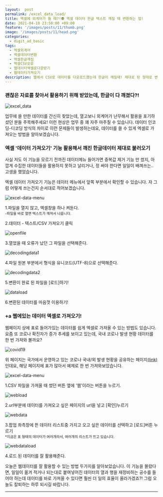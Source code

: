 ```yaml
---
layout:  post
permalink: /excel_data_load/
title: 엑셀에 외계어가 뜰 때?!👽 엑셀 데이터 한글 텍스트 깨질 때 변환하는 법!
date: 2021-04-10 23:50:00 +09:00
feature: '/images/posts/11/thumb.png'
image: '/images/posts/11/head.png'
categories:
  - digit_ad_basic
tags:
  - 엑셀외계어
  - 엑셀데이터변환
  - 액셀한글깨짐
  - 엑셀CSV오류
  - 웹데이터엑셀로다운받기
  - 웹데이터가져오기
description: 웹에서 CSV로 데이터를 다운로드했는데 한글이 깨질때! 제대로 된 형태로 변환하는 방법!
---
```


### 괜찮은 자료를 찾아서 활용하기 위해 받았는데, 한글이 다 깨졌다?!

![excel_data](/images/posts/11/wordbreak.png)

업무에 쓸 만한 데이터를 간신히 찾았는데, 열고보니 외계어가 난무해서 활용을 포기하셨던 분들 주목해주세요!
이런 현상은 업무 중 꽤 자주 마주칠 수 있습니다. 데이터 인코딩-디코딩 방식의 차이로 이런 문제들이 발생하는데요, 데이터를 쓸 수 있게 엑셀로 가져오는 방법을 알아보겠습니다.


### 엑셀 '데이터 가져오기' 기능 활용해서 깨진 한글데이터 제대로 불러오기

사실 저도 이 기능을 모르기 전까진 데이터메뉴 들어가면 중복값 제거 기능 만 썼지, 아깝게 수집한 데이터들을 활용하지 못하고 날리거나,
정 써야 한다면 일일이 배껴쓰는.. 고생을 했었습니다.

엑셀 데이터 가져오기 기능은 데이터 메뉴에서 앞쪽 부분에서 확인할 수 있습니다. 자 그럼 어떻게 쓰는건지 순서대로 적어보겠습니다.

![excel-data-menu](/images/posts/11/newfile.png)

1.파일을 열지 않고, 엑셀창을 하나 켜둔다.
<br><small>-파일을 바로 열면 텍스트가 깨져서 나옵니다.</small>

2.데이터 - 텍스트/CSV 가져오기 클릭

![openfile](/images/posts/11/openfile.png)

3.열었을 때 오류가 났던 그 파일을 선택해준다.

![decodingdata1](/images/posts/11/decodingdata.png)

4.파일 원본 부분에서 형식을 유니코드(UTF-8)으로 선택해준다.

![decodingdata2](/images/posts/11/decodingdata2.png)

5.변환이 완료 된 파일을 [로드]하기!

![dataload](/images/posts/11/dataload.png)

6.변환된 데이터를 마음껏 이용하기!

### +a 웹에있는 데이터 엑셀로 가져오기!

웹페이지 상에 표로 들어가있는 데이터를 쉽게 엑셀로 가져올 수 있는 방법도 있습니다. 요즘 또 코로나 확진자가 증가 추세를 보이고 있는데, 국내 코로나 발생 현황 데이터를 한 번 가져와 볼까요?

![covid19](/images/posts/11/covid19.png)

위 페이지는 국가에서 운영하고 있는 코로나 국내/외 발생 현황을 공유하는 페이지[(link)](http://ncov.mohw.go.kr/bdBoardList_Real.do?brdId=1&brdGubun=11&ncvContSeq=&contSeq=&board_id=&gubun=)인데요, 해당 페이지에 표가 많아서 예제로 한 번 가져와보았습니다.

![excel-data-menu](/images/posts/11/excel-data-menu.png)

1.CSV 파일을 가져올 때 썼던 버튼 옆에 '웹'이라는 버튼을 누르기.

![webload](/images/posts/11/webload.png)

2.url부분에 데이터를 가져오고 싶은 페이지의 url을 넣고 [확인]누르기

![webdata](/images/posts/11/webdata.png)

3.팝업 좌측창에 뜬 데이터 리스트중 가지고 오고 싶은 데이터를 선택하고 [로드]버튼 누르기
<br><small>*지금은 표 형태의 데이터가 여러개라서, 여러개의 리스트가 뜨고 있습니다.</small>

![webdataload](/images/posts/11/webdataload.png)

4.로드 된 데이터를 잘 활용해준다.



오늘은 웹데이터를 잘 활용할 수 있는 방법 두가지를 알아보았습니다. 이 기능을 몰랐다면, 일일이 옮겨 적거나 되는대로 붙여넣어진 데이터의 열과 행을 재정비하는 공수를 들어야 하는데 데이터를 바로 가져올 수 있다면 훨씬 더 일의 효율이 올라가겠죠?! 그럼 오늘도 칼퇴하는 하루 되시길 바랍니다.

-----------------------------

